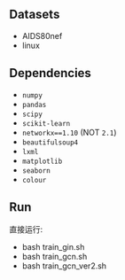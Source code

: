 
## Datasets


* AIDS80nef
* linux




## Dependencies


* `numpy`
* `pandas`
* `scipy`
* `scikit-learn`
* `networkx==1.10` (NOT `2.1`)
* `beautifulsoup4`
* `lxml`
* `matplotlib`
* `seaborn`
* `colour`



## Run
直接运行:
* bash train_gin.sh
* bash train_gcn.sh
* bash train_gcn_ver2.sh

